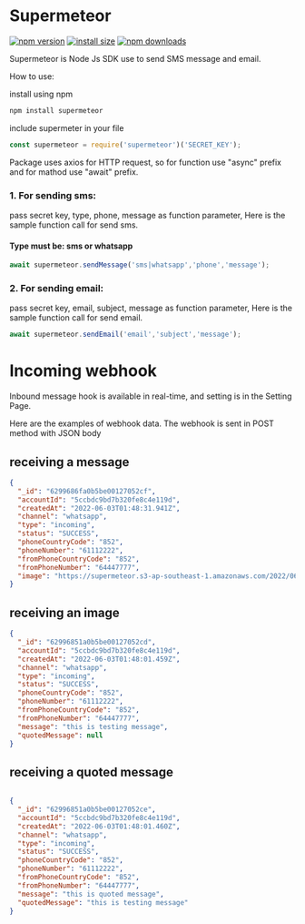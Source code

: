# Supermeteor

[![npm version](https://img.shields.io/npm/v/supermeteor.svg?style=flat-square)](https://www.npmjs.org/package/supermeteor)
[![install size](https://packagephobia.now.sh/badge?p=supermeteor)](https://packagephobia.now.sh/result?p=supermeteor)
[![npm downloads](https://img.shields.io/npm/dm/supermeteor.svg?style=flat-square)](http://npm-stat.com/charts.html?package=supermeteor)

Supermeteor is Node Js SDK use to send SMS message and email.

How to use:

install using npm
```bash
npm install supermeteor
```
include supermeter in your file

```javascript
const supermeteor = require('supermeteor')('SECRET_KEY');
```
Package uses axios for HTTP request, so for function use "async" prefix and for mathod use "await" prefix.

### 1. For sending sms:

pass secret key, type, phone, message as function parameter,
Here is the sample function call for send sms.

#### Type must be: sms or whatsapp

```javascript
await supermeteor.sendMessage('sms|whatsapp','phone','message');
```
### 2. For sending email:

pass secret key, email, subject, message as function parameter,
Here is the sample function call for send email.
```javascript
await supermeteor.sendEmail('email','subject','message');
```

# Incoming webhook
Inbound message hook is available in real-time, and setting is in the Setting Page.

Here are the examples of webhook data. The webhook is sent in POST method with JSON body

## receiving a message
```json
{
  "_id": "6299686fa0b5be00127052cf",
  "accountId": "5ccbdc9bd7b320fe8c4e119d",
  "createdAt": "2022-06-03T01:48:31.941Z",
  "channel": "whatsapp",
  "type": "incoming",
  "status": "SUCCESS",
  "phoneCountryCode": "852",
  "phoneNumber": "61112222",
  "fromPhoneCountryCode": "852",
  "fromPhoneNumber": "64447777",
  "image": "https://supermeteor.s3-ap-southeast-1.amazonaws.com/2022/06/6299686fa0b5be00127052cf.png"
}
```


## receiving an image
```json
{
  "_id": "62996851a0b5be00127052cd",
  "accountId": "5ccbdc9bd7b320fe8c4e119d",
  "createdAt": "2022-06-03T01:48:01.459Z",
  "channel": "whatsapp",
  "type": "incoming",
  "status": "SUCCESS",
  "phoneCountryCode": "852",
  "phoneNumber": "61112222",
  "fromPhoneCountryCode": "852",
  "fromPhoneNumber": "64447777",
  "message": "this is testing message",
  "quotedMessage": null
}
```

## receiving a quoted message
```json

{
  "_id": "62996851a0b5be00127052ce",
  "accountId": "5ccbdc9bd7b320fe8c4e119d",
  "createdAt": "2022-06-03T01:48:01.460Z",
  "channel": "whatsapp",
  "type": "incoming",
  "status": "SUCCESS",
  "phoneCountryCode": "852",
  "phoneNumber": "61112222",
  "fromPhoneCountryCode": "852",
  "fromPhoneNumber": "64447777",
  "message": "this is quoted message",
  "quotedMessage": "this is testing message"
}
```
